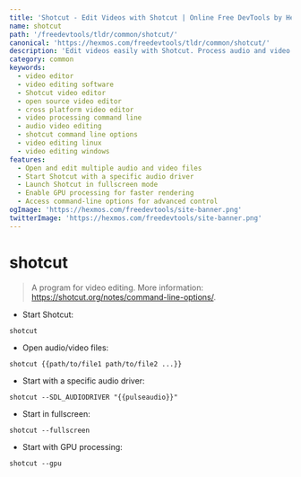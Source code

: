 ```yaml
---
title: 'Shotcut - Edit Videos with Shotcut | Online Free DevTools by Hexmos'
name: shotcut
path: '/freedevtools/tldr/common/shotcut/'
canonical: 'https://hexmos.com/freedevtools/tldr/common/shotcut/'
description: 'Edit videos easily with Shotcut. Process audio and video files, apply effects, and create professional-quality videos using this free tool. Free online tool, no registration required.'
category: common
keywords:
  - video editor
  - video editing software
  - Shotcut video editor
  - open source video editor
  - cross platform video editor
  - video processing command line
  - audio video editing
  - shotcut command line options
  - video editing linux
  - video editing windows
features:
  - Open and edit multiple audio and video files
  - Start Shotcut with a specific audio driver
  - Launch Shotcut in fullscreen mode
  - Enable GPU processing for faster rendering
  - Access command-line options for advanced control
ogImage: 'https://hexmos.com/freedevtools/site-banner.png'
twitterImage: 'https://hexmos.com/freedevtools/site-banner.png'
---
```


# shotcut

> A program for video editing.
> More information: <https://shotcut.org/notes/command-line-options/>.

- Start Shotcut:

`shotcut`

- Open audio/video files:

`shotcut {{path/to/file1 path/to/file2 ...}}`

- Start with a specific audio driver:

`shotcut --SDL_AUDIODRIVER "{{pulseaudio}}"`

- Start in fullscreen:

`shotcut --fullscreen`

- Start with GPU processing:

`shotcut --gpu`
